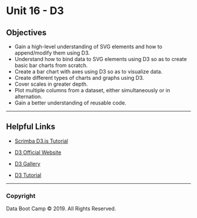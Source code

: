 # Unit 16 - D3

## Objectives

* Gain a high-level understanding of SVG elements and how to append/modify them using D3.
* Understand how to bind data to SVG elements using D3 so as to create basic bar charts from scratch.
* Create a bar chart with axes using D3 so as to visualize data.
* Create different types of charts and graphs using D3.
* Cover scales in greater depth.
* Plot multiple columns from a dataset, either simultaneously or in alternation.
* Gain a better understanding of reusable code.

- - -

## Helpful Links

* [Scrimba D3.js Tutorial](https://scrimba.com/g/gd3js)

* [D3 Official Website](https://d3js.org/)

* [D3 Gallery](https://github.com/d3/d3/wiki/Gallery)

* [D3 Tutorial](https://medium.freecodecamp.org/learn-d3-js-in-5-minutes-c5ec29fb0725)

- - -

### Copyright

Data Boot Camp © 2019. All Rights Reserved.
